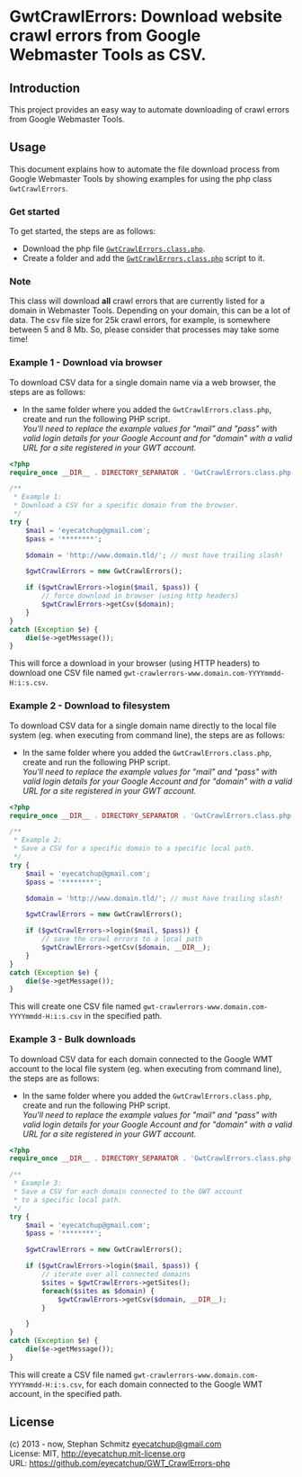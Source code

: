 # GwtCrawlErrors: Download website crawl errors from Google Webmaster Tools as CSV.

## Introduction

This project provides an easy way to automate downloading of crawl errors from Google Webmaster Tools.

## Usage

This document explains how to automate the file download process from Google Webmaster Tools by showing examples for using the php class `GwtCrawlErrors`.

### Get started

To get started, the steps are as follows:

 - Download the php file <a target="_blank" href="https://raw.github.com/eyecatchup/GWT_CrawlErrors-php/master/GwtCrawlErrors.class.php.php">`GwtCrawlErrors.class.php`</a>.
 - Create a folder and add the <a target="_blank" href="https://raw.github.com/eyecatchup/GWT_CrawlErrors-php/master/GwtCrawlErrors.class.php.php">`GwtCrawlErrors.class.php`</a> script to it.

### Note

This class will download <strong>all</strong> crawl errors that are currently listed for a domain in Webmaster Tools. Depending on your domain, this can be a lot of data. The csv file size for 25k crawl errors, for example, is somewhere between 5 and 8 Mb. So, please consider that processes may take some time!
 
### Example 1 - Download via browser

To download CSV data for a single domain name via a web browser, the steps are as follows:

 - In the same folder where you added the `GwtCrawlErrors.class.php`, create and run the following PHP script.<br>_You'll need to replace the example values for "mail" and "pass" with valid login details for your Google Account and for "domain" with a valid URL for a site registered in your GWT account._

```php
<?php
require_once __DIR__ . DIRECTORY_SEPARATOR . 'GwtCrawlErrors.class.php';

/**
 * Example 1:
 * Download a CSV for a specific domain from the browser.
 */
try {
    $mail = 'eyecatchup@gmail.com';
    $pass = '********';

    $domain = 'http://www.domain.tld/'; // must have trailing slash!

    $gwtCrawlErrors = new GwtCrawlErrors();

    if ($gwtCrawlErrors->login($mail, $pass)) {
        // force download in browser (using http headers)
        $gwtCrawlErrors->getCsv($domain);
    }
}
catch (Exception $e) {
    die($e->getMessage());
}
```

This will force a download in your browser (using HTTP headers) to download one CSV file named `gwt-crawlerrors-www.domain.com-YYYYmmdd-H:i:s.csv`.


### Example 2 - Download to filesystem

To download CSV data for a single domain name directly to the local file system (eg. when executing from command line), the steps are as follows:

 - In the same folder where you added the `GwtCrawlErrors.class.php`, create and run the following PHP script.<br>_You'll need to replace the example values for "mail" and "pass" with valid login details for your Google Account and for "domain" with a valid URL for a site registered in your GWT account._

```php
<?php
require_once __DIR__ . DIRECTORY_SEPARATOR . 'GwtCrawlErrors.class.php';

/**
 * Example 2:
 * Save a CSV for a specific domain to a specific local path.
 */
try {
    $mail = 'eyecatchup@gmail.com';
    $pass = '********';

    $domain = 'http://www.domain.tld/'; // must have trailing slash!

    $gwtCrawlErrors = new GwtCrawlErrors();

    if ($gwtCrawlErrors->login($mail, $pass)) {
        // save the crawl errors to a local path
        $gwtCrawlErrors->getCsv($domain, __DIR__);
    }
}
catch (Exception $e) {
    die($e->getMessage());
}
```

This will create one CSV file named `gwt-crawlerrors-www.domain.com-YYYYmmdd-H:i:s.csv` in the specified path.


### Example 3 - Bulk downloads

To download CSV data for each domain connected to the Google WMT account to the local file system (eg. when executing from command line), the steps are as follows:

 - In the same folder where you added the `GwtCrawlErrors.class.php`, create and run the following PHP script.<br>_You'll need to replace the example values for "mail" and "pass" with valid login details for your Google Account and for "domain" with a valid URL for a site registered in your GWT account._

```php
<?php
require_once __DIR__ . DIRECTORY_SEPARATOR . 'GwtCrawlErrors.class.php';

/**
 * Example 3:
 * Save a CSV for each domain connected to the GWT account
 * to a specific local path.
 */
try {
    $mail = 'eyecatchup@gmail.com';
    $pass = '********';

    $gwtCrawlErrors = new GwtCrawlErrors();

    if ($gwtCrawlErrors->login($mail, $pass)) {
        // iterate over all connected domains
        $sites = $gwtCrawlErrors->getSites();
        foreach($sites as $domain) {
            $gwtCrawlErrors->getCsv($domain, __DIR__);
        }

    }
}
catch (Exception $e) {
    die($e->getMessage());
}
```

This will create a CSV file named `gwt-crawlerrors-www.domain.com-YYYYmmdd-H:i:s.csv`, for each domain connected to the Google WMT account, in the specified path.

## License

(c) 2013 - now, Stephan Schmitz eyecatchup@gmail.com   
License: MIT, http://eyecatchup.mit-license.org   
URL: https://github.com/eyecatchup/GWT_CrawlErrors-php   